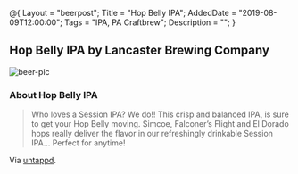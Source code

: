 @{
 Layout = "beerpost";
 Title = "Hop Belly IPA";
 AddedDate = "2019-08-09T12:00:00";
 Tags = "IPA, PA Craftbrew";
 Description = "";
 }
 

## Hop Belly IPA by Lancaster Brewing Company

![beer-pic]

### About Hop Belly IPA

> Who loves a Session IPA? We do!! This crisp and balanced IPA, is sure to get your Hop Belly moving. Simcoe, Falconer’s Flight and El Dorado hops really deliver the flavor in our refreshingly drinkable Session IPA... Perfect for anytime!

Via [untappd][untappd-url].

[untappd-url]: <https://untappd.com/b/lancaster-brewing-company-hop-belly-ipa/3031304>
[beer-pic]: https://jasonpowley.com/assets/img/2019-08-09-hop-belly-ipa.jpeg "Hop Belly IPA by Lancaster Brewing Company"
